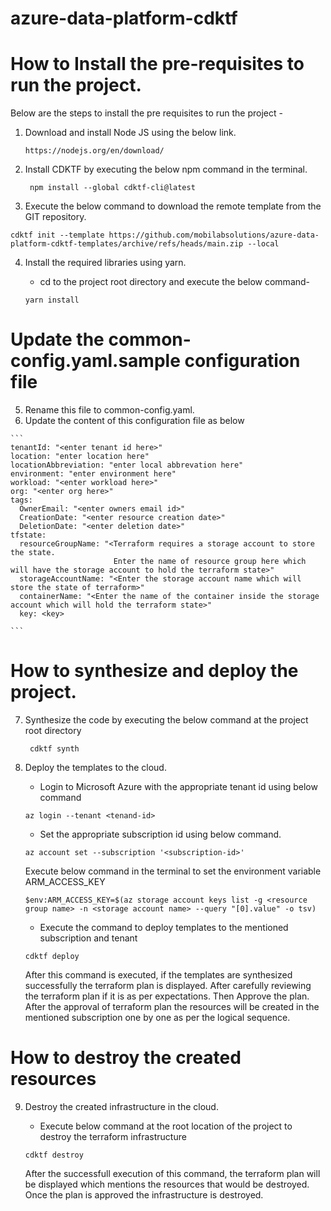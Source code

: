 # azure-data-platform-cdktf

# How to Install the pre-requisites to run the project.

Below are the steps to install the pre requisites to run the project - 

  1) Download and install Node JS using the below link.

      ```
      https://nodejs.org/en/download/
      ``` 
  2) Install CDKTF by executing the below npm command in the terminal.

     ```
      npm install --global cdktf-cli@latest
     ```
  3) Execute the below command to download the remote template from the GIT repository.
  
  ```
  cdktf init --template https://github.com/mobilabsolutions/azure-data-platform-cdktf-templates/archive/refs/heads/main.zip --local
  ```
     
  4) Install the required libraries using yarn.

     - cd to the project root directory and execute the below command-
    
     ```
     yarn install
     ```

# Update the common-config.yaml.sample configuration file

  5) Rename this file to common-config.yaml.
  6) Update the content of this configuration file as below 

  ````
  ```
  tenantId: "<enter tenant id here>"
  location: "enter location here"
  locationAbbreviation: "enter local abbrevation here"
  environment: "enter environment here"
  workload: "<enter workload here>"
  org: "<enter org here>"
  tags:
    OwnerEmail: "<enter owners email id>"
    CreationDate: "<enter resource creation date>"
    DeletionDate: "<enter deletion date>"
  tfstate:
    resourceGroupName: "<Terraform requires a storage account to store the state. 
                         Enter the name of resource group here which will have the storage account to hold the terraform state>"
    storageAccountName: "<Enter the storage account name which will store the state of terraform>"
    containerName: "<Enter the name of the container inside the storage account which will hold the terraform state>"
    key: <key>

  ```
  ````       

# How to synthesize and deploy the project.

  7) Synthesize the code by executing the below command at the project root directory
     ```
      cdktf synth
     ```
  8) Deploy the templates to the cloud.

     - Login to Microsoft Azure with the appropriate tenant id using below command 
     ```
     az login --tenant <tenand-id>
     ```
     - Set the appropriate subscription id using below command.
     ```
     az account set --subscription '<subscription-id>'
     ```

     Execute below command in the terminal to set the environment variable ARM_ACCESS_KEY

     ```
     $env:ARM_ACCESS_KEY=$(az storage account keys list -g <resource group name> -n <storage account name> --query "[0].value" -o tsv)  
     ``` 

     - Execute the command to deploy templates to the mentioned subscription and tenant
     ```
     cdktf deploy
     ```
     After this command is executed, if the templates are synthesized successfully the terraform 
     plan is displayed. After carefully reviewing the terraform plan if it is as per expectations.
     Then Approve the plan. After the approval of terraform plan the resources will be created in 
     the mentioned subscription one by one as per the logical sequence.

# How to destroy the created resources 

  9) Destroy the created infrastructure in the cloud.
     
     - Execute below command at the root location of the project to destroy the terraform infrastructure
     ```
     cdktf destroy
     ```
     After the successfull execution of this command, the terraform plan will be displayed which mentions 
     the resources that would be destroyed. Once the plan is approved the infrastructure is destroyed. 

   



